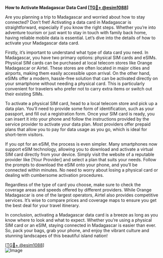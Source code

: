 **How to Activate Madagascar Data Card [[TG💪+ @esim1088](https://t.me/s/esim1088)]**

Are you planning a trip to Madagascar and worried about how to stay connected? Don’t fret! Activating a data card in Madagascar is straightforward, especially if you know the right steps. Whether you’re into adventure tourism or just want to stay in touch with family back home, having reliable mobile data is essential. Let’s dive into the details of how to activate your Madagascar data card.

Firstly, it’s important to understand what type of data card you need. In Madagascar, you have two primary options: physical SIM cards and eSIMs. Physical SIM cards can be purchased at local telecom stores like Orange Madagascar or Airtel. These stores are often located in major cities and airports, making them easily accessible upon arrival. On the other hand, eSIMs offer a modern, hassle-free solution that can be activated directly on your smartphone without needing a physical card. This is particularly convenient for travelers who prefer not to carry extra items or switch out their existing SIMs.

To activate a physical SIM card, head to a local telecom store and pick up a data plan. You’ll need to provide some form of identification, such as your passport, and fill out a registration form. Once your SIM card is ready, you can insert it into your phone and follow the instructions provided by the service provider to activate your data plan. Most providers offer prepaid plans that allow you to pay for data usage as you go, which is ideal for short-term visitors.

If you opt for an eSIM, the process is even simpler. Many smartphones now support eSIM technology, allowing you to download and activate a virtual SIM card directly from your device. Simply visit the website of a reputable provider like [Your Provider] and select a plan that suits your needs. Follow the prompts to download the eSIM onto your phone, and you’ll be connected within minutes. No need to worry about losing a physical card or dealing with cumbersome activation procedures.

Regardless of the type of card you choose, make sure to check the coverage areas and speeds offered by different providers. While Orange Madagascar is one of the largest operators, Airtel also provides competitive services. It’s wise to compare prices and coverage maps to ensure you get the best deal for your travel itinerary.

In conclusion, activating a Madagascar data card is a breeze as long as you know where to look and what to expect. Whether you’re using a physical SIM card or an eSIM, staying connected in Madagascar is easier than ever. So, pack your bags, grab your phone, and enjoy the vibrant culture and stunning landscapes of this beautiful island nation!

[[TG💪+ @esim1088](https://t.me/s/esim1088)]  
![Image](https://i.postimg.cc/Y0z9fWf4/image.png)